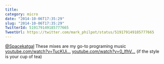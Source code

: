 ```yaml
---
title: 
category: micro
date: "2014-10-06T17:35:29"
slug: "2014-10-06T17:35:29"
TwitterId: 519179149185777665
TweetUrl: https://twitter.com/mark_philpot/status/519179149185777665
---
```


[@Spacekatgal](https://twitter.com/Spacekatgal) These mixes are my go-to
programing music
[youtube.com/watch?v=TucKUi…](https://www.youtube.com/watch?v=TucKUi0jmHk)
[youtube.com/watch?v=0_lfhV…](https://www.youtube.com/watch?v=0_lfhVXT5oU) (if
the style is your cup of tea)
